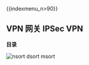 {{indexmenu_n>90}}

## VPN 网关 IPSec VPN

**目录**

![nsort dsort msort](/images/indexmenu\>/network/ipsec#1)

